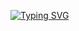 [![Typing SVG](https://readme-typing-svg.demolab.com/?lines=FastFingers;Keyboard+Typing+Training+Program)](https://git.io/typing-svg)
